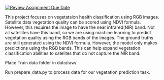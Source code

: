 [![Review Assignment Due Date](https://classroom.github.com/assets/deadline-readme-button-24ddc0f5d75046c5622901739e7c5dd533143b0c8e959d652212380cedb1ea36.svg)](https://classroom.github.com/a/6ndC2138)


This project focuses on vegetataion health classification using RGB images. Satellite data vegetation quality can be scored using NDVI formula. However, this requires the image to have the near infrared(NIR) band. Not all satellites have this band, so we are using machine learning to predict vegetation quality using the RGB bands of the images. The ground truths are still generated using the NDVI formula. However, the model only makes predictions using the RGB bands. This can help expand vegetation classification abilities to satelites that do not capture the NIR band.

Place Train data folder in data/raw/ 

Run prepare_data.py to process data for our vegetation prediction task.
